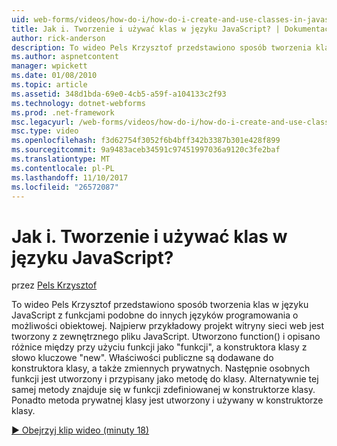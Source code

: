 ```yaml
---
uid: web-forms/videos/how-do-i/how-do-i-create-and-use-classes-in-javascript
title: Jak i. Tworzenie i używać klas w języku JavaScript? | Dokumentacja firmy Microsoft
author: rick-anderson
description: To wideo Pels Krzysztof przedstawiono sposób tworzenia klas w języku JavaScript z funkcjami podobne do innych języków programowania z capabilitie obiektowej...
ms.author: aspnetcontent
manager: wpickett
ms.date: 01/08/2010
ms.topic: article
ms.assetid: 348d1bda-69e0-4cb5-a59f-a104133c2f93
ms.technology: dotnet-webforms
ms.prod: .net-framework
msc.legacyurl: /web-forms/videos/how-do-i/how-do-i-create-and-use-classes-in-javascript
msc.type: video
ms.openlocfilehash: f3d62754f3052f6b4bff342b3387b301e428f899
ms.sourcegitcommit: 9a9483aceb34591c97451997036a9120c3fe2baf
ms.translationtype: MT
ms.contentlocale: pl-PL
ms.lasthandoff: 11/10/2017
ms.locfileid: "26572087"
---
```

<a name="how-do-i-create-and-use-classes-in-javascript"></a>Jak i. Tworzenie i używać klas w języku JavaScript?
====================
przez [Pels Krzysztof](https://twitter.com/chrispels)

To wideo Pels Krzysztof przedstawiono sposób tworzenia klas w języku JavaScript z funkcjami podobne do innych języków programowania o możliwości obiektowej. Najpierw przykładowy projekt witryny sieci web jest tworzony z zewnętrznego pliku JavaScript. Utworzono function() i opisano różnice między przy użyciu funkcji jako "funkcji", a konstruktora klasy z słowo kluczowe "new". Właściwości publiczne są dodawane do konstruktora klasy, a także zmiennych prywatnych. Następnie osobnych funkcji jest utworzony i przypisany jako metodę do klasy. Alternatywnie tej samej metody znajduje się w funkcji zdefiniowanej w konstruktorze klasy. Ponadto metoda prywatnej klasy jest utworzony i używany w konstruktorze klasy.

[&#9654; Obejrzyj klip wideo (minuty 18)](https://channel9.msdn.com/Blogs/ASP-NET-Site-Videos/how-do-i-create-and-use-classes-in-javascript)
